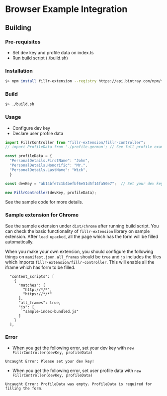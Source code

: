 # Browser Example Integration

## Building

### Pre-requisites

- Set dev key and profile data on index.ts
- Run build script (./build.sh)

### Installation

```bash
$> npm install fillr-extension --registry https://api.bintray.com/npm/fillr/npm
```

### Build

```bash
$> ./build.sh
```


### Usage

- Configure dev key
- Declare user profile data

```typescript
import FillrController from "fillr-extension/fillr-controller";
// import ProfileData from './profile-german'; // See full profile example data

const profileData = {
  "PersonalDetails.FirstName": "John",
  "PersonalDetails.Honorific": "Mr.",
  "PersonalDetails.LastName": "Wick",
  }

const devKey = "ab14bfe7c1b4befbf6e51d5f14fa50e7";  // Set your dev key

new FillrController(devKey, profileData);
```

See the sample code for more details.

### Sample extension for Chrome

See the sample extension under `dist/chrome` after running build script. You can check the basic functionality of `fillr-extension` library on sample extension. After `load upacked`, all the page which has the form will be filled automatically.

When you make your own extension, you should configure the following things on `manifest.json`. `all_frames` should be `true` and `js` includes the files which imports `fillr-extension/fillr-controller`. This will enable all the iframe which has form to be filled.

```
  "content_scripts": [
    {
      "matches": [
        "http://*/*",
        "https://*/*"
      ],
      "all_frames": true,
      "js": [
        "sample-index-bundled.js"
      ]
    }
  ],
```  

### Error
- When you get the following error, set your dev key with `new FillrController(devKey, profileData)`

```
Uncaught Error: Please set your dev key!
```

- When you get the following error, set user profile data with `new FillrController(devKey, profileData)`

``` 
Uncaught Error: ProfileData was empty. ProfileData is required for filling the form. 
```


